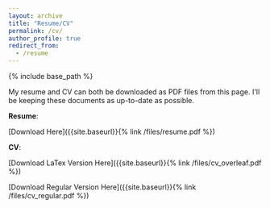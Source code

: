 ```yaml
---
layout: archive
title: "Resume/CV"
permalink: /cv/
author_profile: true
redirect_from:
  - /resume
---
```


{% include base_path %}

My resume and CV can both be downloaded as PDF files from this page. I'll be keeping these documents as up-to-date as possible.

**Resume**: 

[Download Here]({{site.baseurl}}{% link /files/resume.pdf %})

**CV**: 

[Download LaTex Version Here]({{site.baseurl}}{% link /files/cv_overleaf.pdf %})

[Download Regular Version Here]({{site.baseurl}}{% link /files/cv_regular.pdf %})
